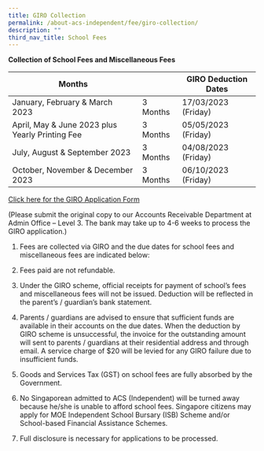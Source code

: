 ```yaml
---
title: GIRO Collection
permalink: /about-acs-independent/fee/giro-collection/
description: ""
third_nav_title: School Fees
---
```


**Collection of School Fees and Miscellaneous Fees**

| Months                                          |          |    GIRO Deduction Dates |
|-------------------------------------------------|----------|-------------------------|
| January, February & March 2023                  | 3 Months | 17/03/2023 (Friday)     |
| April, May & June 2023 plus Yearly Printing Fee | 3 Months | 05/05/2023 (Friday)     |
| July, August & September 2023                   | 3 Months | 04/08/2023 (Friday)     |
| October, November & December 2023               | 3 Months | 06/10/2023 (Friday)     |

<a href="/files/About%20ACS(I)/2023-GIRO-APPLICATION-FORM-ALL-LEVEL.pdf" target="_blank">Click here for the GIRO Application Form</a>

(Please submit the original copy to our Accounts Receivable Department at Admin Office – Level 3. The bank may take up to 4-6 weeks to process the GIRO application.)

1.  Fees are collected via GIRO and the due dates for school fees and miscellaneous fees are indicated below:

2.  Fees paid are not refundable.

3.  Under the GIRO scheme, official receipts for payment of school’s fees and miscellaneous fees will not be issued. Deduction will be reflected in the parent’s / guardian’s bank statement.

4.  Parents / guardians are advised to ensure that sufficient funds are available in their accounts on the due dates. When the deduction by GIRO scheme is unsuccessful, the invoice for the outstanding amount will sent to parents / guardians at their residential address and through email. A service charge of $20 will be levied for any GIRO failure due to insufficient funds.

5.  Goods and Services Tax (GST) on school fees are fully absorbed by the Government.

6.  No Singaporean admitted to ACS (Independent) will be turned away because he/she is unable to afford school fees. Singapore citizens may apply for MOE Independent School Bursary (ISB) Scheme and/or School-based Financial Assistance Schemes.

7.  Full disclosure is necessary for applications to be processed.